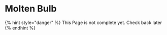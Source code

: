 # Molten Bulb

{% hint style="danger" %}
This Page is not complete yet. Check back later
{% endhint %}

